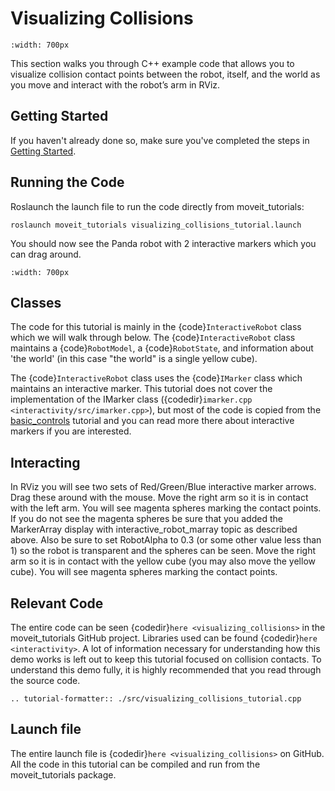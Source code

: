 # Visualizing Collisions

```{image} collisions.png
:width: 700px
```

This section walks you through C++ example code that allows you to visualize collision contact points between the robot, itself, and the world as you move and interact with the robot’s arm in RViz.

## Getting Started

If you haven't already done so, make sure you've completed the steps in [Getting Started](../getting_started/getting_started.html).

## Running the Code

Roslaunch the launch file to run the code directly from moveit_tutorials:

```
roslaunch moveit_tutorials visualizing_collisions_tutorial.launch
```

You should now see the Panda robot with 2 interactive markers which you can drag around.

```{image} visualizing_collisions_tutorial_screen.png
:width: 700px
```

## Classes

The code for this tutorial is mainly in the {code}`InteractiveRobot` class which we will walk through below. The {code}`InteractiveRobot` class maintains a {code}`RobotModel`, a {code}`RobotState`, and information about 'the world' (in this case "the world" is a single yellow cube).

The {code}`InteractiveRobot` class uses the {code}`IMarker` class which maintains an interactive marker. This tutorial does not cover the implementation of the IMarker class ({codedir}`imarker.cpp <interactivity/src/imarker.cpp>`), but most of the code is copied from the [basic_controls](http://wiki.ros.org/rviz/Tutorials/Interactive%20Markers:%20Getting%20Started#basic_controls) tutorial and you can read more there about interactive markers if you are interested.

## Interacting

In RViz you will see two sets of Red/Green/Blue interactive marker arrows. Drag these around with the mouse.
Move the right arm so it is in contact with the left arm. You will see magenta spheres marking the contact points.
If you do not see the magenta spheres be sure that you added the MarkerArray display with interactive_robot_marray topic as described above. Also be sure to set RobotAlpha to 0.3 (or some other value less than 1) so the robot is transparent and the spheres can be seen.
Move the right arm so it is in contact with the yellow cube (you may also move the yellow cube). You will see magenta spheres marking the contact points.

## Relevant Code

The entire code can be seen {codedir}`here <visualizing_collisions>` in the moveit_tutorials GitHub project. Libraries used can be found {codedir}`here <interactivity>`. A lot of information necessary for understanding how this demo works is left out to keep this tutorial focused on collision contacts. To understand this demo fully, it is highly recommended that you read through the source code.

```{eval-rst}
.. tutorial-formatter:: ./src/visualizing_collisions_tutorial.cpp
```

## Launch file

The entire launch file is  {codedir}`here <visualizing_collisions>` on GitHub. All the code in this tutorial can be compiled and run from the moveit_tutorials package.
